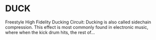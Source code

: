 # DUCK

Freestyle High Fidelity Ducking Circuit: Ducking is also called sidechain compression. This effect is most commonly found in electronic music, where when the kick drum hits, the rest of...

